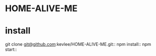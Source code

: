 # HOME-ALIVE-ME
# install
git clone git@github.com:kevlee/HOME-ALIVE-ME.git::
npm install::
npm start::
